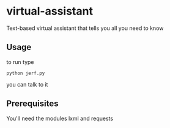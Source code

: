 # virtual-assistant
Text-based virtual assistant that tells you all you need to know

## Usage
to run type

    python jerf.py

you can talk to it

## Prerequisites
You'll need the modules lxml and requests

